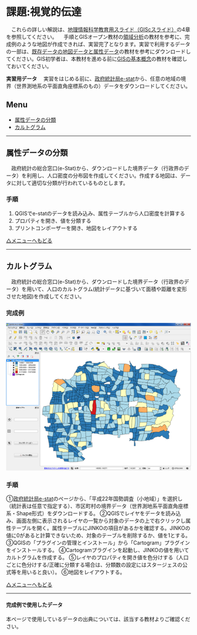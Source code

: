# 課題:視覚的伝達
　これらの詳しい解説は、[地理情報科学教育用スライド（GIScスライド）]の4章を参照してください。
　手順とGISオープン教材の[領域分析]の教材を参考に、完成例のような地図が作成できれば、実習完了となります。実習で利用するデータの一部は、[既存データの地図データと属性データ]の教材を参考にダウンロードしてください。GIS初学者は、本教材を進める前に[GISの基本概念]の教材を確認しておいてください。

**実習用データ**
　実習をはじめる前に、[政府統計局e-stat]から、任意の地域の境界（世界測地系の平面直角座標系のもの）データをダウンロードしてください。


**Menu**
--------
- [属性データの分類](#属性データの分類)
- [カルトグラム](#カルトグラム)

-----------------

## <a name="属性データの分類"></a>属性データの分類
　政府統計の総合窓口(e-Stat)から、ダウンロードした境界データ（行政界のデータ）を利用し、人口密度の分布図を作成してください。作成する地図は、データに対して適切な分類が行われているものとします。

### 手順
1. QGISでe-statのデータを読み込み、属性テーブルから人口密度を計算する
2. プロパティを開き、値を分類する
3. プリントコンポーザーを開き、地図をレイアウトする

[△メニューへもどる]

-----------------

## <a name="カルトグラム"></a>カルトグラム  
　政府統計の総合窓口(e-Stat)から、ダウンロードした境界データ（行政界のデータ）を用いて、人口のカルトグラム(統計データに基づいて面積や距離を変形させた地図)を作成してください。

### 完成例
![kadai](pic/21-1.png)

### 手順
①[政府統計局e-stat]のページから、「平成22年国勢調査（小地域）」を選択し（統計表は任意で指定する）、市区町村の境界データ（世界測地系平面直角座標系・Shape形式）をダウンロードする。
②QGISでレイヤをデータを読み込み、画面左側に表示されるレイヤの一覧から対象のデータの上で右クリックし属性テーブルを開く。属性テーブルにJINKOの項目があるかを確認する。JINKOの値に0があると計算できないため、対象のテーブルを削除するか、値を1とする。
③QGISの「プラグインの管理とインストール」から「Cartogram」プラグインをインストールする。
④Cartogramプラグインを起動し、JINKOの値を用いてカルトグラムを作成する。
⑤レイヤのプロパティを開き値を色分けする（人口ごとに色分けする/正確に分類する場合は、分類数の設定にはスタージェスの公式等を用いると良い）。
⑥地図をレイアウトする。

[△メニューへもどる]

-----------------


#### 完成例で使用したデータ
本ページで使用しているデータの出典については、該当する教材よりご確認ください。

[△メニューへもどる]:空間データ.md#menu
[作業メモ]:https://github.com/yamauchi-inochu/demo/blob/master/GISオープン教材/実習課題/作業メモ.md
[QGISビギナーズマニュアル]:../../QGISビギナーズマニュアル/QGISビギナーズマニュアル.md
[GRASSビギナーズマニュアル]:../../GRASSビギナーズマニュアル/GRASSビギナーズマニュアル.md
[GISの基本概念]:../../01_GISの基本概念/GISの基本概念.md
[既存データの地図データと属性データ]:../../07_既存データの地図データと属性データ/既存データの地図データと属性データ.md
[空間データ]:../../08_空間データ/空間データ.md
[空間データの結合・修正]:../../10_空間データの統合・修正/空間データの統合・修正.md
[視覚的伝達]:../../21_視覚的伝達/視覚的伝達.md
[政府統計局e-stat]:https://www.e-stat.go.jp/SG1/estat/eStatTopPortal.do
[国土数値情報]:http://nlftp.mlit.go.jp/ksj/
[基本的な空間解析]:../../11_基本的な空間解析/基本的な空間解析.md
[ネットワーク解析]:../../12_ネットワーク解析/ネットワーク解析.md
[領域分析]:../../13_領域解析/領域解析.md
[点データの解析]:../../14_点データの解析/点データの解析.md
[ラスタデータの解析]:../../15_ラスタデータの解析/ラスタデータの解析.md
[空間補間]:../../18_空間補間/空間補間.md
[地理情報科学教育用スライド（GIScスライド）]:http://curricula.csis.u-tokyo.ac.jp/slide/4.html
